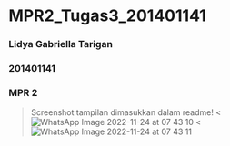 # MPR2_Tugas3_201401141
### Lidya Gabriella Tarigan
### 201401141
### MPR 2


> Screenshot tampilan dimasukkan dalam readme!
< ![WhatsApp Image 2022-11-24 at 07 43 10](https://user-images.githubusercontent.com/86070778/203671003-b4d61f54-8edb-46e4-b45f-bba463d90f4a.jpeg)
< ![WhatsApp Image 2022-11-24 at 07 43 11](https://user-images.githubusercontent.com/86070778/203671007-cb1a9725-3379-466f-a03e-37a28cbb910d.jpeg)
